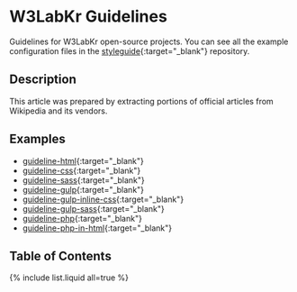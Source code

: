 # W3LabKr Guidelines

Guidelines for W3LabKr open-source projects. You can see all the example configuration files in the [styleguide](https://github.com/w3labkr/styleguide){:target="_blank"} repository.

## Description

This article was prepared by extracting portions of official articles from Wikipedia and its vendors.

## Examples

- [guideline-html](https://github.com/w3labkr/guideline-html){:target="_blank"}
- [guideline-css](https://github.com/w3labkr/guideline-css){:target="_blank"}
- [guideline-sass](https://github.com/w3labkr/guideline-sass){:target="_blank"}
- [guideline-gulp](https://github.com/w3labkr/guideline-gulp){:target="_blank"}
- [guideline-gulp-inline-css](https://github.com/w3labkr/guideline-gulp-inline-css){:target="_blank"}
- [guideline-gulp-sass](https://github.com/w3labkr/guideline-gulp-sass){:target="_blank"}
- [guideline-php](https://github.com/w3labkr/guideline-php){:target="_blank"}
- [guideline-php-in-html](https://github.com/w3labkr/guideline-php-in-html){:target="_blank"}

<!-- 
- [guideline-react](https://github.com/w3labkr/guideline-react){:target="_blank"}
- [guideline-python](https://github.com/w3labkr/guideline-python){:target="_blank"}
- [guideline-jupyter](https://github.com/w3labkr/guideline-jupyter){:target="_blank"}
- [guideline-apache](https://github.com/w3labkr/guideline-apache){:target="_blank"}
- [guideline-nginx](https://github.com/w3labkr/guideline-nginx){:target="_blank"}
-->

## Table of Contents

{% include list.liquid all=true %}
